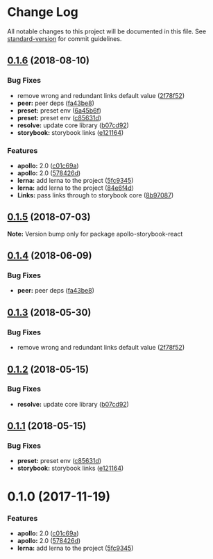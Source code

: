 # Change Log

All notable changes to this project will be documented in this file. See [standard-version](https://github.com/conventional-changelog/standard-version) for commit guidelines.

<a name="0.1.6"></a>
## [0.1.6](https://github.com/travis/apollo-storybook-decorator/compare/v0.5.1...v0.1.6) (2018-08-10)


### Bug Fixes

* remove wrong and redundant links default value ([2f78f52](https://github.com/travis/apollo-storybook-decorator/commit/2f78f52))
* **peer:** peer deps ([fa43be8](https://github.com/travis/apollo-storybook-decorator/commit/fa43be8))
* **preset:** preset env ([6a45b6f](https://github.com/travis/apollo-storybook-decorator/commit/6a45b6f))
* **preset:** preset env ([c85631d](https://github.com/travis/apollo-storybook-decorator/commit/c85631d))
* **resolve:** update core library ([b07cd92](https://github.com/travis/apollo-storybook-decorator/commit/b07cd92))
* **storybook:** storybook links ([e121164](https://github.com/travis/apollo-storybook-decorator/commit/e121164))


### Features

* **apollo:** 2.0 ([c01c69a](https://github.com/travis/apollo-storybook-decorator/commit/c01c69a))
* **apollo:** 2.0 ([578426d](https://github.com/travis/apollo-storybook-decorator/commit/578426d))
* **lerna:** add lerna to the project ([5fc9345](https://github.com/travis/apollo-storybook-decorator/commit/5fc9345))
* **lerna:** add lerna to the project ([84e6f4d](https://github.com/travis/apollo-storybook-decorator/commit/84e6f4d))
* **Links:** pass links through to storybook core ([8b97087](https://github.com/travis/apollo-storybook-decorator/commit/8b97087))



<a name="0.1.5"></a>
## [0.1.5](https://github.com/abhiaiyer91/apollo-storybook-decorator/compare/apollo-storybook-react@0.1.4...apollo-storybook-react@0.1.5) (2018-07-03)




**Note:** Version bump only for package apollo-storybook-react

<a name="0.1.4"></a>
## [0.1.4](https://github.com/abhiaiyer91/apollo-storybook-decorator/compare/apollo-storybook-react@0.1.3...apollo-storybook-react@0.1.4) (2018-06-09)


### Bug Fixes

* **peer:** peer deps ([fa43be8](https://github.com/abhiaiyer91/apollo-storybook-decorator/commit/fa43be8))




<a name="0.1.3"></a>
## [0.1.3](https://github.com/abhiaiyer91/apollo-storybook-decorator/compare/apollo-storybook-react@0.1.2...apollo-storybook-react@0.1.3) (2018-05-30)


### Bug Fixes

* remove wrong and redundant links default value ([2f78f52](https://github.com/abhiaiyer91/apollo-storybook-decorator/commit/2f78f52))




<a name="0.1.2"></a>
## [0.1.2](https://github.com/abhiaiyer91/apollo-storybook-decorator/compare/apollo-storybook-react@0.1.1...apollo-storybook-react@0.1.2) (2018-05-15)


### Bug Fixes

* **resolve:** update core library ([b07cd92](https://github.com/abhiaiyer91/apollo-storybook-decorator/commit/b07cd92))




<a name="0.1.1"></a>
## [0.1.1](https://github.com/abhiaiyer91/apollo-storybook-decorator/compare/apollo-storybook-react@0.1.0...apollo-storybook-react@0.1.1) (2018-05-15)


### Bug Fixes

* **preset:** preset env ([c85631d](https://github.com/abhiaiyer91/apollo-storybook-decorator/commit/c85631d))
* **storybook:** storybook links ([e121164](https://github.com/abhiaiyer91/apollo-storybook-decorator/commit/e121164))




<a name="0.1.0"></a>
# 0.1.0 (2017-11-19)


### Features

* **apollo:** 2.0 ([c01c69a](https://github.com/abhiaiyer91/apollo-storybook-decorator/commit/c01c69a))
* **apollo:** 2.0 ([578426d](https://github.com/abhiaiyer91/apollo-storybook-decorator/commit/578426d))
* **lerna:** add lerna to the project ([5fc9345](https://github.com/abhiaiyer91/apollo-storybook-decorator/commit/5fc9345))
